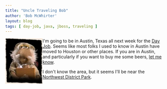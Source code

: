 ```yaml
---
title: "Uncle Traveling Bob"
author: 'Bob McWhirter'
layout: blog
tags: [ day-job, java, jboss, traveling ]
---
```

<a title="Fraggle Rock" href="http://www.fragglerocker.com/info/characters.asp?chrName=Matt">
  <img width="119" height="147" align="left" alt="mattpicture8we.jpg" id="image180" title="mattpicture8we.jpg" src="/blog/assets/mattpicture8we.jpg"/>
</a>I'm going to be in Austin, Texas all next week for the <a title="JBoss.ORG" href="http://jboss.org/">Day Job</a>.  Seems like most folks I used to know in Austin have moved to Houston or other places.  If you are in Austin, and particularly if you want to buy me some beers, <a title="Contact Bob" href="http://www.fnokd.com/about/">let me know</a>.

I don't know the area, but it seems I'll be near the <a title="Somewhere in Austin" href="http://maps.google.com/maps?f=q=en=3410+Far+West+Boulevard,+Austin=37.0625,-95.677068=53.696917,106.171875=UTF8=15=30.352139,-97.750168=0.028886,0.065918=1">Northwest District Park</a>.

